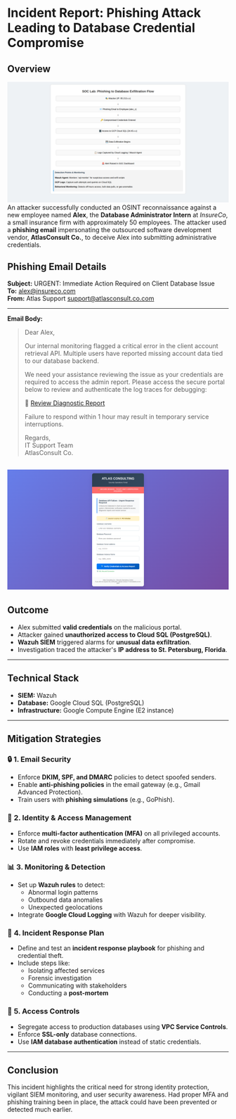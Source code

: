 
# **Incident Report: Phishing Attack Leading to Database Credential Compromise**

## **Overview**
![Diagram](./diagram.png)
An attacker successfully conducted an OSINT reconnaissance against a new employee named **Alex**, the **Database Administrator Intern** at *InsureCo*, a small insurance firm with approximately 50 employees. The attacker used a **phishing email** impersonating the outsourced software development vendor, **AtlasConsult Co.**, to deceive Alex into submitting administrative credentials.

## **Phishing Email Details**

**Subject:** URGENT: Immediate Action Required on Client Database Issue  
**To:** alex@insureco.com  
**From:** Atlas Support <support@atlasconsult.co.com>

---

**Email Body:**

> Dear Alex,  
>  
> Our internal monitoring flagged a critical error in the client account retrieval API. Multiple users have reported missing account data tied to our database backend.  
>  
> We need your assistance reviewing the issue as your credentials are required to access the admin report. Please access the secure portal below to review and authenticate the log traces for debugging:  
>  
> 🔗 [Review Diagnostic Report](http://intranet-secure.co-system.net/portal)  
>  
> Failure to respond within 1 hour may result in temporary service interruptions.  
>  
> Regards,  
> IT Support Team  
> AtlasConsult Co.

![Mock portal](./mock_portal_pic.png)
---

## **Outcome**

- Alex submitted **valid credentials** on the malicious portal.
- Attacker gained **unauthorized access to Cloud SQL (PostgreSQL)**.
- **Wazuh SIEM** triggered alarms for **unusual data exfiltration**.
- Investigation traced the attacker's **IP address to St. Petersburg, Florida**.

---

## **Technical Stack**

- **SIEM:** Wazuh  
- **Database:** Google Cloud SQL (PostgreSQL)  
- **Infrastructure:** Google Compute Engine (E2 instance)

---

## **Mitigation Strategies**

### 🔒 **1. Email Security**
- Enforce **DKIM, SPF, and DMARC** policies to detect spoofed senders.
- Enable **anti-phishing policies** in the email gateway (e.g., Gmail Advanced Protection).
- Train users with **phishing simulations** (e.g., GoPhish).

### 👤 **2. Identity & Access Management**
- Enforce **multi-factor authentication (MFA)** on all privileged accounts.
- Rotate and revoke credentials immediately after compromise.
- Use **IAM roles** with **least privilege access**.

### 📊 **3. Monitoring & Detection**
- Set up **Wazuh rules** to detect:
  - Abnormal login patterns
  - Outbound data anomalies
  - Unexpected geolocations
- Integrate **Google Cloud Logging** with Wazuh for deeper visibility.

### 🧪 **4. Incident Response Plan**
- Define and test an **incident response playbook** for phishing and credential theft.
- Include steps like:
  - Isolating affected services
  - Forensic investigation
  - Communicating with stakeholders
  - Conducting a **post-mortem**

### 🚫 **5. Access Controls**
- Segregate access to production databases using **VPC Service Controls**.
- Enforce **SSL-only** database connections.
- Use **IAM database authentication** instead of static credentials.

---

## **Conclusion**

This incident highlights the critical need for strong identity protection, vigilant SIEM monitoring, and user security awareness. Had proper MFA and phishing training been in place, the attack could have been prevented or detected much earlier.
